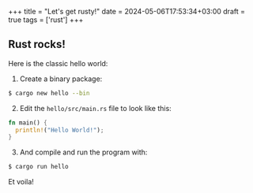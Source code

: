 +++
title = "Let's get rusty!"
date = 2024-05-06T17:53:34+03:00
draft = true
tags = ['rust']
+++

## Rust rocks!

Here is the classic hello world:

1. Create a binary package:

```bash
$ cargo new hello --bin
```

2. Edit the `hello/src/main.rs` file to look like this:

```rust
fn main() {
  println!("Hello World!");
}
```

3. And compile and run the program with:

```bash
$ cargo run hello
```

Et voila!

